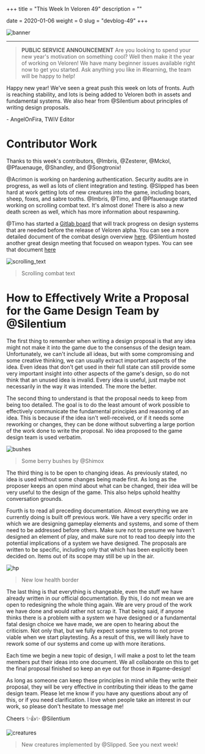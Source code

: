 +++
title = "This Week In Veloren 49"
description = ""

date = 2020-01-06
weight = 0
slug = "devblog-49"
+++

![banner](https://cdn.discordapp.com/attachments/634860358623821835/663040746307321857/screenshot_1578151409248.png)

<hr>

> **PUBLIC SERVICE ANNOUNCEMENT** Are you looking to spend your new year's motivation on something cool? Well then make it the year of working on Veloren! We have many beginner issues available right now to get you started. Ask anything you like in #learning, the team will be happy to help!

Happy new year! We've seen a great push this week on lots of fronts. Auth is reaching stability, and lots is being added to Veloren both in assets and fundamental systems. We also hear from @Silentium about principles of writing design proposals.

\- AngelOnFira, TWiV Editor

# Contributor Work

Thanks to this week's contributors, @Imbris, @Zesterer, @Mckol, @Pfauenauge, @Shandley, and @Songtronix!

@Acrimon is working on hardening authentication. Security audits are in progress, as well as lots of client integration and testing. @Slipped has been hard at work getting lots of new creatures into the game, including boars, sheep, foxes, and sabre tooths. @Imbris, @Timo, and @Pfauenauge started working on scrolling combat text. It's almost done! There is also a new death screen as well, which has more information about respawning.

@Timo has started a [Gitlab board](https://gitlab.com/veloren/veloren/-/boards/1479986?milestone_title=Alpha%20Release) that will track progress on design systems that are needed before the release of Veloren alpha. You can see a more detailed document of the combat design overview [here](https://docs.google.com/document/d/1YGKIY5-NEnl_P39KjxJLZoGRQWNB0X970-rPADBO7BM/edit?usp=drivesdk). @Silentium hosted another great design meeting that focused on weapon types. You can see that document [here](https://docs.google.com/document/d/1TALOo0tU1KQf_43FyBQFX-Pc_c34Sjli0_1KON0gN9k/edit?usp=drivesdk)

![scrolling_text](https://cdn.discordapp.com/attachments/597826574095613962/663596353875738657/unknown.png)

> Scrolling combat text

# How to Effectively Write a Proposal for the Game Design Team by @Silentium

The first thing to remember when writing a design proposal is that any idea might not make it into the game due to the consensus of the design team. Unfortunately, we can't include all ideas, but with some compromising and some creative thinking, we can usually extract important aspects of the idea. Even ideas that don't get used in their full state can still provide some very important insight into other aspects of the game's design, so do not think that an unused idea is invalid. Every idea is useful, just maybe not necessarily in the way it was intended. The more the better.

The second thing to understand is that the proposal needs to keep from being too detailed. The goal is to do the least amount of work possible to effectively communicate the fundamental principles and reasoning of an idea. This is because if the idea isn't well-received, or if it needs some reworking or changes, they can be done without subverting a large portion of the work done to write the proposal. No idea proposed to the game design team is used verbatim.

![bushes](https://media.discordapp.net/attachments/597826574095613962/664165152232570883/bushes_render.png)

> Some berry bushes by @Shimox

The third thing is to be open to changing ideas. As previously stated, no idea is used without some changes being made first. As long as the proposer keeps an open mind about what can be changed, their idea will be very useful to the design of the game. This also helps uphold healthy conversation grounds.

Fourth is to read all preceding documentation. Almost everything we are currently doing is built off previous work. We have a very specific order in which we are designing gameplay elements and systems, and some of them need to be addressed before others. Make sure not to presume we haven't designed an element of play, and make sure not to read too deeply into the potential implications of a system we have designed. The proposals are written to be specific, including only that which has been explicitly been decided on. Items out of its scope may still be up in the air.

![hp](https://media.discordapp.net/attachments/597826574095613962/663598543277129728/unknown.png?width=1168&height=667)

> New low health border

The last thing is that everything is changeable, even the stuff we have already written in our official documentation. By this, I do not mean we are open to redesigning the whole thing again. We are very proud of the work we have done and would rather not scrap it. That being said, if anyone thinks there is a problem with a system we have designed or a fundamental fatal design choice we have made, we are open to hearing about the criticism. Not only that, but we fully expect some systems to not prove viable when we start playtesting. As a result of this, we will likely have to rework some of our systems and come up with more iterations.

Each time we begin a new topic of design, I will make a post to let the team members put their ideas into one document. We all collaborate on this to get the final proposal finished so keep an eye out for those in #game-design!

As long as someone can keep these principles in mind while they write their proposal, they will be very effective in contributing their ideas to the game design team. Please let me know if you have any questions about any of this, or if you need clarification. I love when people take an interest in our work, so please don't hesitate to message me!

Cheers ✨👍✨
@Silentium

![creatures](https://media.discordapp.net/attachments/597826574095613962/663586091173150758/screenshot_1578281403695.png?width=1185&height=667)

> New creatures implemented by @Slipped. See you next week!
